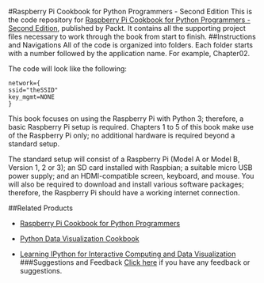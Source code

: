 #Raspberry Pi Cookbook for Python Programmers - Second Edition
This is the code repository for [Raspberry Pi Cookbook for Python Programmers - Second Edition](https://www.packtpub.com/hardware-and-creative/raspberry-pi-cookbook-python-programmers-second-edition?utm_source=github&utm_medium=repository&utm_campaign=9781785288326), published by Packt. It contains all the supporting project files necessary to work through the book from start to finish.
##Instructions and Navigations
All of the code is organized into folders. Each folder starts with a number followed by the application name. For example, Chapter02.



The code will look like the following:
```
network={ 
ssid="theSSID" 
key_mgmt=NONE 
}
```

This book focuses on using the Raspberry Pi with Python 3; therefore, a basic Raspberry 
Pi setup is required. Chapters 1 to 5 of this book make use of the Raspberry Pi only; no 
additional hardware is required beyond a standard setup. 

The standard setup will consist of a Raspberry Pi (Model A or Model B, Version 1, 2 or 3); an 
SD card installed with Raspbian; a suitable micro USB power supply; and an HDMI-compatible 
screen, keyboard, and mouse. You will also be required to download and install various 
software packages; therefore, the Raspberry Pi should have a working internet connection.

##Related Products
* [Raspberry Pi Cookbook for Python Programmers](https://www.packtpub.com/hardware-and-creative/raspberry-pi-cookbook-python-programmers?utm_source=github&utm_medium=repository&utm_campaign=9781849696623)

* [Python Data Visualization Cookbook](https://www.packtpub.com/big-data-and-business-intelligence/python-data-visualization-cookbook?utm_source=github&utm_medium=repository&utm_campaign=9781782163367)

* [Learning IPython for Interactive Computing and Data Visualization](https://www.packtpub.com/big-data-and-business-intelligence/learning-ipython-interactive-computing-and-data-visualization?utm_source=github&utm_medium=repository&utm_campaign=9781782169932)
###Suggestions and Feedback
[Click here](https://docs.google.com/forms/d/e/1FAIpQLSe5qwunkGf6PUvzPirPDtuy1Du5Rlzew23UBp2S-P3wB-GcwQ/viewform) if you have any feedback or suggestions.
